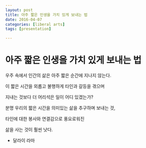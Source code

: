 ```yaml
---
layout: post
title: 아주 짧은 인생을 가치 있게 보내는 법
date: 2016-04-07
categories: [liberal arts]
tags: [presentation]

---
```


# 아주 짧은 인생을 가치 있게 보내는 법 

우주 속에서 인간의 삶은 아주 짧은 순간에 지나지 않는다.

이 짧은 시간을 외롭고 불행하게 타인과 갈등을 겪으며

지내는 것보다 더 어리석은 일이 어디 있겠는가?

분명 우리의 짧은 시간을 의미있는 삶을 추구하며 보내는 것,

타인에 대한 봉사와 연결감으로 풍요로워진

삶을 사는 것이 훨씬 낫다. 

- 달라이 라마 
